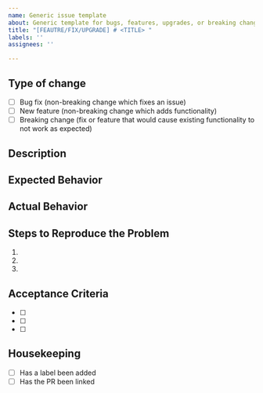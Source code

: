```yaml
---
name: Generic issue template
about: Generic template for bugs, features, upgrades, or breaking changes
title: "[FEAUTRE/FIX/UPGRADE] # <TITLE> "
labels: ''
assignees: ''

---
```


## Type of change
- [ ] Bug fix (non-breaking change which fixes an issue)
- [ ] New feature (non-breaking change which adds functionality)
- [ ] Breaking change (fix or feature that would cause existing functionality to not work as expected)

## Description
<!--- Reason we are making the change -->

## Expected Behavior
<!--- OPTIONAL; For Bugs; remove if not applicable -->

## Actual Behavior
<!--- OPTIONAL; For Bugs; remove if not applicable -->

## Steps to Reproduce the Problem
<!--- OPTIONAL; For Bugs; remove if not applicable -->
  1.
  1.
  1.

## Acceptance Criteria

- [ ]
- [ ]
- [ ]

## Housekeeping

- [ ] Has a label been added
- [ ] Has the PR been linked
